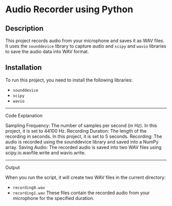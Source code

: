 # Audio Recorder using Python

## Description
This project records audio from your microphone and saves it as WAV files. It uses the `sounddevice` library to capture audio and `scipy` and `wavio` libraries to save the audio data into WAV format.

## Installation
To run this project, you need to install the following libraries:
- `sounddevice`
- `scipy`
- `wavio`


-------------------------------------------
Code Explanation

Sampling Frequency: The number of samples per second (in Hz). In this project, it is set to 44100 Hz.
Recording Duration: The length of the recording in seconds. In this project, it is set to 5 seconds.
Recording: The audio is recorded using the sounddevice library and saved into a NumPy array.
Saving Audio: The recorded audio is saved into two WAV files using scipy.io.wavfile.write and wavio.write.

-----------------------------
Output


When you run the script, it will create two WAV files in the current directory:

- `recording0.wav`
- `recording1.wav`
These files contain the recorded audio from your microphone for the specified duration.
